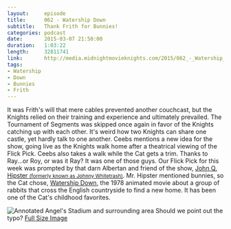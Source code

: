```yaml
---
layout:     episode
title:      062 - Watership Down
subtitle:   Thank Frith for Bunnies!
categories: podcast
date:       2015-03-07 21:50:00
duration:   1:03:22
length:     32811741
link:       http://media.midnightmovieknights.com/2015/062_-_Watership_Down.m4a
tags:
- Watership
- Down
- Bunnies
- Frith
---
```

It was Frith's will that mere cables prevented another couchcast, but the Knights relied on their training and experience and ultimately prevailed. The Tournament of Segments was skipped once again in favor of the Knights catching up with each other. It's weird how two Knights can share one castle, yet hardly talk to one another. Ceebs mentions a new idea for the show, going live as the Knights walk home after a theatrical viewing of the Flick Pick. Ceebs also takes a walk while the Cat gets a trim. Thanks to Ray...or Roy, or was it Ray? It was one of those guys. Our Flick Pick for this week was prompted by that darn Albertan and friend of the show, [John Q. Hipster <small>(formerly known as Johnny Whitetrash)</small>](https://twitter.com/TeamWhitetrash). Mr. Hipster mentioned bunnies, so the Cat chose, [Watership Down](http://www.imdb.com/title/tt0078480/), the 1978 animated movie about a group of rabbits that cross the English countryside to find a new home. It has been one of the Cat's childhood favorites.

![Annotated Angel's Stadium and surrounding area](http://media.midnightmovieknights.com/img/MMK62AngelStadiumHeartWalk-750x554.png)
Should we point out the typo? [Full Size Image](http://media.midnightmovieknights.com/img/MMK62AngelStadiumHeartWalk.png)